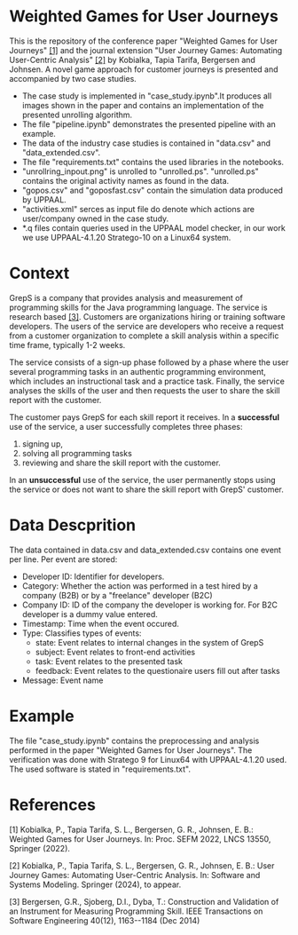 # Weighted Games for User Journeys
This is the repository of the conference paper "Weighted Games for User Journeys" [[1]](#1) and the journal extension "User Journey Games: Automating User-Centric Analysis" [[2]](#2) by Kobialka, Tapia Tarifa, Bergersen and Johnsen.
A novel game approach for customer journeys is presented and accompanied by two case studies.

- The case study is implemented in "case_study.ipynb".It produces all images shown in the paper and contains an implementation of the presented unrolling algorithm.
- The file "pipeline.ipynb" demonstrates the presented pipeline with an example.
- The data of the industry case studies is contained in "data.csv" and "data_extended.csv".
- The file "requirements.txt" contains the used libraries in the notebooks.
- "unrollring_inpout.png" is unrolled to "unrolled.ps". "unrolled.ps" contains the original activity names as found in the data.
- "gopos.csv" and "goposfast.csv" contain the simulation data produced by UPPAAL.
- "activities.xml" serces as input file do denote which actions are user/company owned in the case study.
- *.q files contain queries used in the UPPAAL model checker, in our work we use UPPAAL-4.1.20 Stratego-10 on a Linux64 system.

# Context
GrepS is a company that provides analysis and measurement of
programming skills for the Java programming language.  The service is
research based [[3]](#3).
Customers are organizations hiring or training software
developers.  The users of the service are developers who
receive a request from a customer organization to complete a skill
analysis within a specific time frame, typically 1-2 weeks.

The service consists of a sign-up phase followed by a phase where the
user several programming tasks in an authentic programming
environment, which includes an instructional task and a practice task.
Finally, the service analyses the skills of the user and then requests
the user to share the skill report with the customer.

The customer pays GrepS for each skill report it receives.  In a
**successful** use of the service, a user successfully completes
three phases:
1. signing up, 
2. solving all programming tasks
3. reviewing and share the skill report with the customer.

In an **unsuccessful** use of the service, the user permanently
stops using the service or does not want to share the skill report
with GrepS' customer.

# Data Descprition
The data contained in data.csv and data_extended.csv contains one event per line.
Per event are stored:
- Developer ID: Identifier for developers.
- Category: Whether the action was performed in a test hired by a company (B2B) or by a "freelance" developer (B2C)
- Company ID: ID of the company the developer is working for. For B2C developer is a dummy value entered.
- Timestamp: Time when the event occured.
- Type: Classifies types of events:
    - state: Event relates to internal changes in the system of GrepS
    - subject: Event relates to front-end activities
    - task: Event relates to the presented task
    - feedback: Event relates to the questionaire users fill out after tasks
- Message: Event name

# Example
The file "case_study.ipynb" contains the preprocessing and analysis performed in the paper "Weighted Games for User Journeys".
The verification was done with Stratego 9 for Linux64 with UPPAAL-4.1.20 used.
The used software is stated in "requirements.txt".

# References
<a id="1">[1]</a> 
Kobialka, P., Tapia Tarifa, S. L., Bergersen, G. R., Johnsen, E. B.: Weighted Games for User Journeys. In: Proc. SEFM 2022, LNCS 13550, Springer (2022).

<a id="1">[2]</a> 
Kobialka, P., Tapia Tarifa, S. L., Bergersen, G. R., Johnsen, E. B.: User Journey Games: Automating User-Centric Analysis. In: Software and Systems Modeling. Springer (2024), to appear.

<a id="2">[3]</a> 
Bergersen, G.R., Sjoberg, D.I., Dyba, T.: Construction and Validation of an Instrument for Measuring Programming Skill. IEEE Transactions on Software Engineering 40(12),  1163--1184 (Dec 2014)
